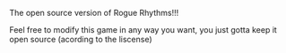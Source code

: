 The open source version of Rogue Rhythms!!!

Feel free to modify this game in any way you want, you just gotta keep it open source (acording to the liscense)
